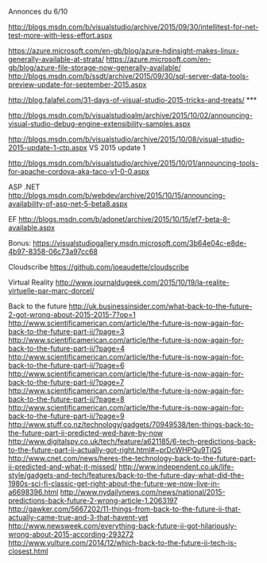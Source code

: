 



Annonces du 6/10


http://blogs.msdn.com/b/visualstudio/archive/2015/09/30/intellitest-for-net-test-more-with-less-effort.aspx

https://azure.microsoft.com/en-gb/blog/azure-hdinsight-makes-linux-generally-available-at-strata/
https://azure.microsoft.com/en-gb/blog/azure-file-storage-now-generally-available/
http://blogs.msdn.com/b/ssdt/archive/2015/09/30/sql-server-data-tools-preview-update-for-september-2015.aspx

http://blog.falafel.com/31-days-of-visual-studio-2015-tricks-and-treats/ ***

http://blogs.msdn.com/b/visualstudioalm/archive/2015/10/02/announcing-visual-studio-debug-engine-extensibility-samples.aspx


http://blogs.msdn.com/b/visualstudio/archive/2015/10/08/visual-studio-2015-update-1-ctp.aspx VS 2015 update 1


http://blogs.msdn.com/b/visualstudio/archive/2015/10/01/announcing-tools-for-apache-cordova-aka-taco-v1-0-0.aspx


ASP .NET
http://blogs.msdn.com/b/webdev/archive/2015/10/15/announcing-availability-of-asp-net-5-beta8.aspx

EF 
http://blogs.msdn.com/b/adonet/archive/2015/10/15/ef7-beta-8-available.aspx





Bonus:
https://visualstudiogallery.msdn.microsoft.com/3b64e04c-e8de-4b97-8358-06c73a97cc68

Cloudscribe
https://github.com/joeaudette/cloudscribe

Virtual Reality
http://www.journaldugeek.com/2015/10/19/la-realite-virtuelle-par-marc-dorcel/

Back to the future
http://uk.businessinsider.com/what-back-to-the-future-2-got-wrong-about-2015-2015-7?op=1
http://www.scientificamerican.com/article/the-future-is-now-again-for-back-to-the-future-part-ii/?page=3
http://www.scientificamerican.com/article/the-future-is-now-again-for-back-to-the-future-part-ii/?page=4
http://www.scientificamerican.com/article/the-future-is-now-again-for-back-to-the-future-part-ii/?page=6
http://www.scientificamerican.com/article/the-future-is-now-again-for-back-to-the-future-part-ii/?page=7
http://www.scientificamerican.com/article/the-future-is-now-again-for-back-to-the-future-part-ii/?page=8
http://www.scientificamerican.com/article/the-future-is-now-again-for-back-to-the-future-part-ii/?page=9
http://www.stuff.co.nz/technology/gadgets/70949538/ten-things-back-to-the-future-part-ii-predicted-wed-have-by-now
http://www.digitalspy.co.uk/tech/feature/a621185/6-tech-predictions-back-to-the-future-part-ii-actually-got-right.html#~prDcWHPQu9TjQS
http://www.cnet.com/news/heres-the-technology-back-to-the-future-part-ii-predicted-and-what-it-missed/
http://www.independent.co.uk/life-style/gadgets-and-tech/features/back-to-the-future-day-what-did-the-1980s-sci-fi-classic-get-right-about-the-future-we-now-live-in-a6698396.html
http://www.nydailynews.com/news/national/2015-predictions-back-future-2-wrong-article-1.2063197
http://gawker.com/5667202/11-things-from-back-to-the-future-ii-that-actually-came-true-and-3-that-havent-yet
http://www.newsweek.com/everything-back-future-ii-got-hilariously-wrong-about-2015-according-293272
http://www.vulture.com/2014/12/which-back-to-the-future-ii-tech-is-closest.html

